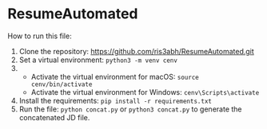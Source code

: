# ResumeAutomated

How to run this file:

1. Clone the repository: https://github.com/ris3abh/ResumeAutomated.git
2. Set a virtual environment: `python3 -m venv cenv`
3.  - Activate the virtual environment for macOS: `source cenv/bin/activate`
    - Activate the virtual environment for Windows: `cenv\Scripts\activate`
4. Install the requirements: `pip install -r requirements.txt`
5. Run the file: `python concat.py` or `python3 concat.py` to generate the concatenated JD file.